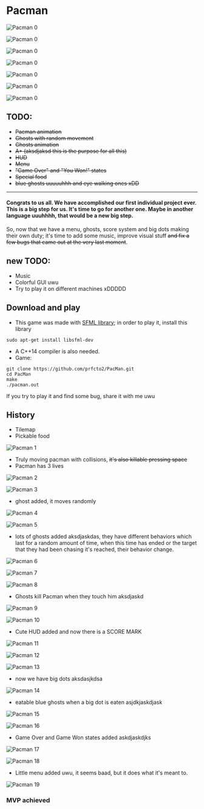 # Pacman

![Pacman 0](assets/Captures/capture66.png)

![Pacman 0](assets/Captures/capture67.png)

![Pacman 0](assets/Captures/capture73.png)

![Pacman 0](assets/Captures/capture74.png)

![Pacman 0](assets/Captures/capture75.png)

![Pacman 0](assets/Captures/capture76.png)

![Pacman 0](assets/Captures/capture77.png)

## TODO:
* ~~Pacman animation~~
* ~~Ghosts with random movement~~
* ~~Ghosts animation~~
* ~~A* (aksdjaksd this is the purpose for all this)~~
* ~~HUD~~
* ~~Menu~~
* ~~"Game Over" and "You Won!" states~~
* ~~Special food~~
* ~~blue ghosts uuuuuhhh and eye walking ones xDD~~
------------------------

#### Congrats to us all. We have accomplished our first individual project ever. This is a big step for us. It's time to go for another one. Maybe in another language uuuhhhh, that would be a new big step.

So, now that we have a menu, ghosts, score system and big dots making their own duty; it's time to add some music, improve visual stuff ~~and fix a few bugs that came out at the very last moment~~.

## new TODO:
* Music
* Colorful GUI uwu
* Try to play it on different machines xDDDDD

## Download and play
* This game was made with [SFML library](https://www.sfml-dev.org/); in order to play it, install this library
```
sudo apt-get install libsfml-dev
```

* A C++14 compiler is also needed.
* Game:
```
git clone https://github.com/prfcto2/PacMan.git
cd PacMan
make
./pacman.out
```

If you try to play it and find some bug, share it with me uwu

## History
* Tilemap
* Pickable food

![Pacman 1](assets/Captures/capture4.png)

* Truly moving pacman with collisions, ~~it's also killable pressing space~~
* Pacman has 3 lives

![Pacman 2](assets/Captures/capture1.png)

![Pacman 3](assets/Captures/capture5.png)

* ghost added, it moves randomly

![Pacman 4](assets/Captures/capture7.png)

![Pacman 5](assets/Captures/capture9.png)

* lots of ghosts added aksdjaskdas, they have different behaviors which last for a random amount of time, when this time has ended or the target that they had been chasing it's reached, their behavior change.

![Pacman 6](assets/Captures/capture10.png)

![Pacman 7](assets/Captures/capture13.png)

![Pacman 8](assets/Captures/capture14.png)

* Ghosts kill Pacman when they touch him aksdjaskd

![Pacman 9](assets/Captures/capture15.png)

![Pacman 10](assets/Captures/capture16.png)

* Cute HUD added and now there is a SCORE MARK

![Pacman 11](assets/Captures/capture24.png)

![Pacman 12](assets/Captures/capture25.png)

![Pacman 13](assets/Captures/capture26.png)

* now we have big dots aksdasjkdsa

![Pacman 14](assets/Captures/capture38.png)

* eatable blue ghosts when a big dot is eaten asjdkjaskdjask

![Pacman 15](assets/Captures/capture44.png)

![Pacman 16](assets/Captures/capture45.png)

* Game Over and Game Won states added askdjaskdjks

![Pacman 17](assets/Captures/capture55.png)

![Pacman 18](assets/Captures/capture58.png)

* Little menu added uwu, it seems baad, but it does what it's meant to.

![Pacman 19](assets/Captures/capture60.png)

### MVP achieved

